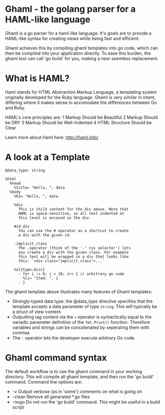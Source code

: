 Ghaml - the golang parser for a HAML-like language
=====

Ghaml is a go parser for a haml-like language. It's goals are to provide a
HAML-like syntax for creating views while being fast and efficient.

Ghaml achieves this by compiling ghaml templates into go code, which can then
be compiled into your application directly. To ease this burden, the ghaml tool
can call 'go build' for you, making a near seemless replacement.

What is HAML?
=============
Haml stands for HTML Abstraction Markup Language, a templating system originally
developed for the Ruby language. Ghaml is very similar in intent, differing where
it makes sense to accomodate the differences between Go and Ruby.

HAML's core principles are:
1 Markup Should be Beautiful
2 Markup Should be DRY
3 Markup Should be Well-Indented
4 HTML Structure Should be Clear

Learn more about Haml here: http://haml.info/

A look at a Template
====================

    @data_type: string

    %html
      %head
        %title= "Hello, ", data
      %body
        %h1= "Hello, ", data
        
        %div
          This is child content for the div above. Note that
		  HAML is space-sensitive, so all text indented at
          this level is encased in the div.
    
        #id_div
          You can use the # operator as a shortcut to create
          a div with the given id.

        .implicit_class
          The .operator (think of the '.' css selector') lets
          you create a div with the given class. For example
          this text will be wrapped in a div that looks like
          this: `<div class="implicit_class">...`
		
        %ul{type:disc}
          - for i := 0; i < 10; i++ { // arbitrary go code
            %li= "Item: ", i
          - }

The ghaml template above illustrates many features of Ghaml templates:

* Strongly-typed data type: the @data_type directive specifies that the 
  template accepts a data parameter of type `string`. This will typically
  be a struct of view content.
* Outputting tag content via the `=` operator is syntactically equal to
  the variadic parameter definition of the `fmt.Print()` function. Therefore
  variables and strings can be concatenated by seperating them with commas
* The `-` operator lets the developer execute arbitrary Go code.

Ghaml command syntax
====================

The default workflow is to use the ghaml command in your working directory.
This will compile all ghaml template, and then run the 'go build' command.
Command line options are:

* -v Output verbose (as in 'some') comments on what is going on
* -clean Remove all generated *.go files
* -nogo Do not run the 'go build' command. This might be useful in a
   build script